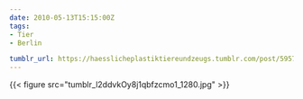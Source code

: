 ```yaml
---
date: 2010-05-13T15:15:00Z
tags:
- Tier
- Berlin

tumblr_url: https://haesslicheplastiktiereundzeugs.tumblr.com/post/595726887
---
```

{{< figure src="tumblr_l2ddvkOy8j1qbfzcmo1_1280.jpg" >}}
